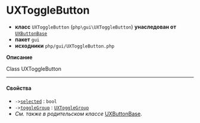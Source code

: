 # UXToggleButton

- **класс** `UXToggleButton` (`php\gui\UXToggleButton`) **унаследован от** [`UXButtonBase`](https://github.com/jphp-group/jphp-gui-ext/blob/master/jphp-gui-ext/api-docs/classes/php/gui/UXButtonBase.ru.md)
- **пакет** `gui`
- **исходники** `php/gui/UXToggleButton.php`

**Описание**

Class UXToggleButton

---

#### Свойства

- `->`[`selected`](#prop-selected) : `bool`
- `->`[`toggleGroup`](#prop-togglegroup) : [`UXToggleGroup`](https://github.com/jphp-group/jphp-gui-ext/blob/master/jphp-gui-ext/api-docs/classes/php/gui/UXToggleGroup.ru.md)
- *См. также в родительском классе* [UXButtonBase](https://github.com/jphp-group/jphp-gui-ext/blob/master/jphp-gui-ext/api-docs/classes/php/gui/UXButtonBase.ru.md).